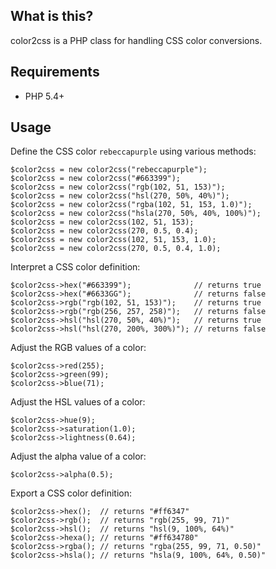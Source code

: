 ## What is this?

color2css is a PHP class for handling CSS color conversions.

## Requirements

* PHP 5.4+

## Usage

Define the CSS color `rebeccapurple` using various methods:

    $color2css = new color2css("rebeccapurple");
    $color2css = new color2css("#663399");
    $color2css = new color2css("rgb(102, 51, 153)");
    $color2css = new color2css("hsl(270, 50%, 40%)");
    $color2css = new color2css("rgba(102, 51, 153, 1.0)");
    $color2css = new color2css("hsla(270, 50%, 40%, 100%)");
    $color2css = new color2css(102, 51, 153);
    $color2css = new color2css(270, 0.5, 0.4);
    $color2css = new color2css(102, 51, 153, 1.0);
    $color2css = new color2css(270, 0.5, 0.4, 1.0);

Interpret a CSS color definition:

    $color2css->hex("#663399");              // returns true
    $color2css->hex("#6633GG");              // returns false
    $color2css->rgb("rgb(102, 51, 153)");    // returns true
    $color2css->rgb("rgb(256, 257, 258)");   // returns false
    $color2css->hsl("hsl(270, 50%, 40%)");   // returns true
    $color2css->hsl("hsl(270, 200%, 300%)"); // returns false

Adjust the RGB values of a color:

    $color2css->red(255);
    $color2css->green(99);
    $color2css->blue(71);

Adjust the HSL values of a color:

    $color2css->hue(9);
    $color2css->saturation(1.0);
    $color2css->lightness(0.64);

Adjust the alpha value of a color:

    $color2css->alpha(0.5);

Export a CSS color definition:

    $color2css->hex();  // returns "#ff6347"
    $color2css->rgb();  // returns "rgb(255, 99, 71)"
    $color2css->hsl();  // returns "hsl(9, 100%, 64%)"
    $color2css->hexa(); // returns "#ff634780"
    $color2css->rgba(); // returns "rgba(255, 99, 71, 0.50)"
    $color2css->hsla(); // returns "hsla(9, 100%, 64%, 0.50)"
